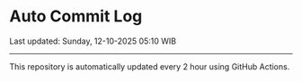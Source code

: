 # Auto Commit Log

Last updated: Sunday, 12-10-2025 05:10 WIB

---

This repository is automatically updated every 2 hour using GitHub Actions.
